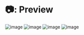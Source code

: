 # 📷: Preview <br/>
![image](https://github.com/user-attachments/assets/3b55b78a-eb43-4825-9319-b85f26722ded)
![image](https://github.com/user-attachments/assets/147dac72-dfe7-4236-a37f-71be0a9808ab)
![image](https://github.com/user-attachments/assets/187d9b59-b3a7-4fcb-a47b-813f579ae620)
![image](https://github.com/user-attachments/assets/1e34bdcc-5c0f-4efd-b64b-2b721d0d0a40)
